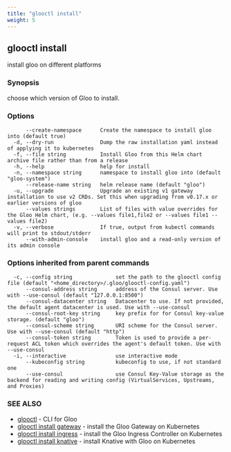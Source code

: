 ```yaml
---
title: "glooctl install"
weight: 5
---
```

## glooctl install

install gloo on different platforms

### Synopsis

choose which version of Gloo to install.

### Options

```
      --create-namespace      Create the namespace to install gloo into (default true)
  -d, --dry-run               Dump the raw installation yaml instead of applying it to kubernetes
  -f, --file string           Install Gloo from this Helm chart archive file rather than from a release
  -h, --help                  help for install
  -n, --namespace string      namespace to install gloo into (default "gloo-system")
      --release-name string   helm release name (default "gloo")
  -u, --upgrade               Upgrade an existing v1 gateway installation to use v2 CRDs. Set this when upgrading from v0.17.x or earlier versions of gloo
      --values strings        List of files with value overrides for the Gloo Helm chart, (e.g. --values file1,file2 or --values file1 --values file2)
  -v, --verbose               If true, output from kubectl commands will print to stdout/stderr
      --with-admin-console    install gloo and a read-only version of its admin console
```

### Options inherited from parent commands

```
  -c, --config string              set the path to the glooctl config file (default "<home_directory>/.gloo/glooctl-config.yaml")
      --consul-address string      address of the Consul server. Use with --use-consul (default "127.0.0.1:8500")
      --consul-datacenter string   Datacenter to use. If not provided, the default agent datacenter is used. Use with --use-consul
      --consul-root-key string     key prefix for for Consul key-value storage. (default "gloo")
      --consul-scheme string       URI scheme for the Consul server. Use with --use-consul (default "http")
      --consul-token string        Token is used to provide a per-request ACL token which overrides the agent's default token. Use with --use-consul
  -i, --interactive                use interactive mode
      --kubeconfig string          kubeconfig to use, if not standard one
      --use-consul                 use Consul Key-Value storage as the backend for reading and writing config (VirtualServices, Upstreams, and Proxies)
```

### SEE ALSO

* [glooctl](../glooctl)	 - CLI for Gloo
* [glooctl install gateway](../glooctl_install_gateway)	 - install the Gloo Gateway on Kubernetes
* [glooctl install ingress](../glooctl_install_ingress)	 - install the Gloo Ingress Controller on Kubernetes
* [glooctl install knative](../glooctl_install_knative)	 - install Knative with Gloo on Kubernetes

